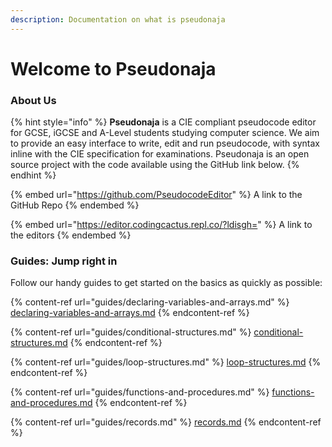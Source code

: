 ```yaml
---
description: Documentation on what is pseudonaja
---
```


# Welcome to Pseudonaja

### About Us

{% hint style="info" %}
**Pseudonaja** is a CIE compliant pseudocode editor for GCSE, iGCSE and A-Level students studying computer science. We aim to provide an easy interface to write, edit and run pseudocode, with syntax inline with the CIE specification for examinations. Pseudonaja is an open source project with the code available using the GitHub link below.
{% endhint %}

{% embed url="https://github.com/PseudocodeEditor" %}
A link to the GitHub Repo
{% endembed %}

{% embed url="https://editor.codingcactus.repl.co/?ldisgh=" %}
A link to the editors
{% endembed %}

### Guides: Jump right in

Follow our handy guides to get started on the basics as quickly as possible:

{% content-ref url="guides/declaring-variables-and-arrays.md" %}
[declaring-variables-and-arrays.md](guides/declaring-variables-and-arrays.md)
{% endcontent-ref %}

{% content-ref url="guides/conditional-structures.md" %}
[conditional-structures.md](guides/conditional-structures.md)
{% endcontent-ref %}

{% content-ref url="guides/loop-structures.md" %}
[loop-structures.md](guides/loop-structures.md)
{% endcontent-ref %}

{% content-ref url="guides/functions-and-procedures.md" %}
[functions-and-procedures.md](guides/functions-and-procedures.md)
{% endcontent-ref %}

{% content-ref url="guides/records.md" %}
[records.md](guides/records.md)
{% endcontent-ref %}

